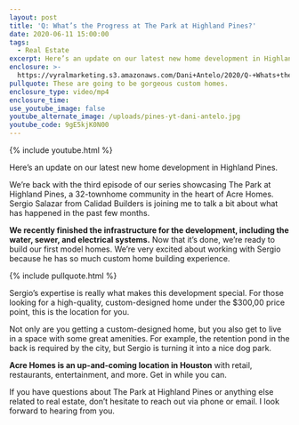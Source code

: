 ```yaml
---
layout: post
title: 'Q: What’s the Progress at The Park at Highland Pines?'
date: 2020-06-11 15:00:00
tags:
  - Real Estate
excerpt: Here’s an update on our latest new home development in Highland Pines.
enclosure: >-
  https://vyralmarketing.s3.amazonaws.com/Dani+Antelo/2020/Q-+Whats+the+Progress+at+The+Park+at+Highland+Pines_.mp4
pullquote: These are going to be gorgeous custom homes.
enclosure_type: video/mp4
enclosure_time:
use_youtube_image: false
youtube_alternate_image: /uploads/pines-yt-dani-antelo.jpg
youtube_code: 9gE5kjK0N00
---
```


{% include youtube.html %}

Here’s an update on our latest new home development in Highland Pines.

We’re back with the third episode of our series showcasing The Park at Highland Pines, a 32-townhome community in the heart of Acre Homes. Sergio Salazar from Calidad Builders is joining me to talk a bit about what has happened in the past few months.

**We recently finished the infrastructure for the development, including the water, sewer, and electrical systems.** Now that it’s done, we’re ready to build our first model homes. We’re very excited about working with Sergio because he has so much custom home building experience.&nbsp;

{% include pullquote.html %}

Sergio’s expertise is really what makes this development special. For those looking for a high-quality, custom-designed home under the $300,00 price point, this is the location for you.

Not only are you getting a custom-designed home, but you also get to live in a space with some great amenities. For example, the retention pond in the back is required by the city, but Sergio is turning it into a nice dog park.

**Acre Homes is an up-and-coming location in Houston** with retail, restaurants, entertainment, and more. Get in while you can.&nbsp;

If you have questions about The Park at Highland Pines or anything else related to real estate, don’t hesitate to reach out via phone or email. I look forward to hearing from you.